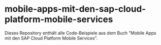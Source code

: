 # mobile-apps-mit-den-sap-cloud-platform-mobile-services
Dieses Repository enthält alle Code-Beispiele aus dem Buch "Mobile Apps mit den SAP Cloud Platform Mobile Services". 
